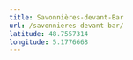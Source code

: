 ```yaml
---
title: Savonnières-devant-Bar
url: /savonnieres-devant-bar/
latitude: 48.7557314
longitude: 5.1776668
---
```

